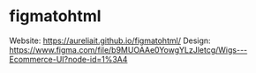 # figmatohtml
 Website: https://aureliait.github.io/figmatohtml/
 Design: https://www.figma.com/file/b9MUOAAe0YowgYLzJletcg/Wigs---Ecommerce-UI?node-id=1%3A4

